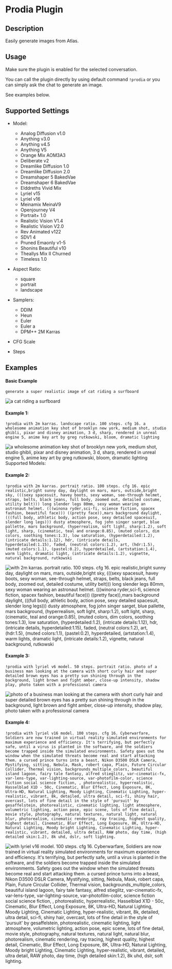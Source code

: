 # Prodia Plugin

## Description

Easily generate images from Atlas.

## Usage

Make sure the plugin is enabled for the selected conversation.

You can call the plugin directly by using default command `!prodia`
or you can simply ask the chat to generate an image.

See examples below.

## Supported Settings

- Model:

  - Analog Diffusion v1.0
  - Anything v3.0
  - Anything v4.5
  - Anything V5
  - Orange Mix AOM3A3
  - Deliberate v2
  - Dreamlike Diffusion 1.0
  - Dreamlike Diffusion 2.0
  - Dreamshaper 5 BakedVae
  - Dreamshaper 6 BakedVae
  - Elddreths Vivid Mix
  - Lyriel v15
  - Lyriel v16
  - Meinamix MeinaV9
  - Openjourney V4
  - Portrait+ 1.0
  - Realistic Vision V1.4
  - Realistic Vision V2.0
  - Rev Animated v122
  - SDV1 4
  - Pruned Emaonly v1-5
  - Shonins Beautiful v10
  - Theallys Mix II Churned
  - Timeless 1.0

- Aspect Ratio:

  - square
  - portrait
  - landscape

- Samplers:

  - DDIM
  - Heun
  - Euler
  - Euler a
  - DPM++ 2M Karras

- CFG Scale
- Steps

## Examples

#### Basic Example

```
generate a super realistic image of cat riding a surfboard
```

![a cat riding a surfboard](https://images.prodia.xyz/04019d68-a5cb-4fba-8ff6-6b982038df14.png)

#### Example 1:

```
!prodia with 2m karras. landscape ratio. 100 steps. cfg 16. a wholesome animation key shot of brooklyn new york, medium shot, studio ghibli, pixar and disney animation, 3 d, sharp, rendered in unreal engine 5, anime key art by greg rutkowski, bloom, dramatic lighting
```

![a wholesome animation key shot of brooklyn new york, medium shot, studio ghibli, pixar and disney animation, 3 d, sharp, rendered in unreal engine 5, anime key art by greg rutkowski, bloom, dramatic lighting](https://images.prodia.xyz/5a91ff05-8390-480a-b3cb-c26d291d8985.png)
Supported Models:

#### Example 2:

```
!prodia with 2m karras. portrait ratio. 100 steps. cfg 16. epic realistic,bright sunny day, daylight on mars, mars, outside,bright sky, (((sexy spacesuit, havey boots, sexy woman, see-through helmet, straps, belts, black jeans, full body, zoomed out, detailed costume, utility belt))) long slender legs 80mm, sexy woman wearing an astronaut helmet. (((winona ryder,sci-fi, science fiction, spacex fashion, beautiful face))) ((pretty face)),mars background daylight, (((full body, athletic body, action pose, sexy detailed spacesuit, slender long legs))) dusty atmosphere, fog john singer sarget, blue pallette, mars background, (hyperrealism, soft light, sharp:1.2), soft light, sharp, (cinematic, teal and orange:0.85), (muted colors, dim colors, soothing tones:1.3), low saturation, (hyperdetailed:1.2), (intricate details:1.12), hdr, (intricate details, hyperdetailed:1.15), faded, (neutral colors:1.2), art, (hdr:1.5), (muted colors:1.1), (pastel:0.2), hyperdetailed, (artstation:1.4), warm lights, dramatic light, (intricate details:1.2), vignette, natural background, rutkowski
```

![with 2m karras. portrait ratio. 100 steps. cfg 16. epic realistic,bright sunny day, daylight on mars, mars, outside,bright sky, (((sexy spacesuit, havey boots, sexy woman, see-through helmet, straps, belts, black jeans, full body, zoomed out, detailed costume, utility belt))) long slender legs 80mm, sexy woman wearing an astronaut helmet. (((winona ryder,sci-fi, science fiction, spacex fashion, beautiful face))) ((pretty face)),mars background daylight, (((full body, athletic body, action pose, sexy detailed spacesuit, slender long legs))) dusty atmosphere, fog john singer sarget, blue pallette, mars background, (hyperrealism, soft light, sharp:1.2), soft light, sharp, (cinematic, teal and orange:0.85), (muted colors, dim colors, soothing tones:1.3), low saturation, (hyperdetailed:1.2), (intricate details:1.12), hdr, (intricate details, hyperdetailed:1.15), faded, (neutral colors:1.2), art, (hdr:1.5), (muted colors:1.1), (pastel:0.2), hyperdetailed, (artstation:1.4), warm lights, dramatic light, (intricate details:1.2), vignette, natural background, rutkowski](https://images.prodia.xyz/b10e1206-334c-46dd-adfe-620efc5548db.png)

#### Example 3:

```
!prodia with lyriel v6 model. 50 steps. portrait ratio. photo of a business man looking at the camera with short curly hair and super detailed brown eyes has a pretty sun shining through in the background, light brown and fight amber, close-up intensity, shadow play, photo taken with a professional camera
```

![photo of a business man looking at the camera with short curly hair and super detailed brown eyes has a pretty sun shining through in the background, light brown and fight amber, close-up intensity, shadow play, photo taken with a professional camera](https://images.prodia.xyz/b37639ab-daef-46ff-b78d-754ea14fe70e.png)

#### Example 4:

```
!prodia with lyriel v16 model. 100 steps. cfg 16. Cyberwarfare, Soldiers are now trained in virtual reality simulated environments for maximum experience and efficiency. It's terrifying, but perfectly safe, until a virus is planted in the software, and the soldiers become trapped inside the simulated environments. Safety goes out the window when the simulated threats become real and start attacking them. a cursed prince turns into a beast, Nikon D3500 DSLR Camera, Mystifying, sitting, Nebula, Mask, robert capa, Plain, Future Circular Collider, Thermal vision, backgrounds_multiple_colors, beautiful island lagoon, fairy tale fantasy, alfred stieglitz, var-cinematic-fx, var-lens-type, var-lighting-source, var-photofilm-color, science fiction social science fiction, , photorealistic, hyperrealistic, Hasselblad X1D - 50c, Cinematic, Blur Effect, Long Exposure, 8K, Ultra-HD, Natural Lighting, Moody Lighting, Cinematic Lighting, hyper-realistic, vibrant, 8k, detailed, ultra detail, sci-fi, shiny hair, overcast, lots of fine detail in the style of 'pursuit' by gesaffelstein, photorealistic, cinematic lighting, light atmosphere, volumetric lighting, action pose, epic scene, lots of fine detail, movie style, photography, natural textures, natural light, natural blur, photorealism, cinematic rendering, ray tracing, highest quality, highest detail, Cinematic, Blur Effect, Long Exposure, 8K, Ultra-HD, Natural Lighting, Moody bright Lighting, Cinematic Lighting, hyper-realistic, vibrant, detailed, ultra detail, RAW photo, day time, (high detailed skin:1.2), 8k uhd, dslr, soft lighting.
```

![with lyriel v16 model. 100 steps. cfg 16. Cyberwarfare, Soldiers are now trained in virtual reality simulated environments for maximum experience and efficiency. It's terrifying, but perfectly safe, until a virus is planted in the software, and the soldiers become trapped inside the simulated environments. Safety goes out the window when the simulated threats become real and start attacking them. a cursed prince turns into a beast, Nikon D3500 DSLR Camera, Mystifying, sitting, Nebula, Mask, robert capa, Plain, Future Circular Collider, Thermal vision, backgrounds_multiple_colors, beautiful island lagoon, fairy tale fantasy, alfred stieglitz, var-cinematic-fx, var-lens-type, var-lighting-source, var-photofilm-color, science fiction social science fiction, , photorealistic, hyperrealistic, Hasselblad X1D - 50c, Cinematic, Blur Effect, Long Exposure, 8K, Ultra-HD, Natural Lighting, Moody Lighting, Cinematic Lighting, hyper-realistic, vibrant, 8k, detailed, ultra detail, sci-fi, shiny hair, overcast, lots of fine detail in the style of 'pursuit' by gesaffelstein, photorealistic, cinematic lighting, light atmosphere, volumetric lighting, action pose, epic scene, lots of fine detail, movie style, photography, natural textures, natural light, natural blur, photorealism, cinematic rendering, ray tracing, highest quality, highest detail, Cinematic, Blur Effect, Long Exposure, 8K, Ultra-HD, Natural Lighting, Moody bright Lighting, Cinematic Lighting, hyper-realistic, vibrant, detailed, ultra detail, RAW photo, day time, (high detailed skin:1.2), 8k uhd, dslr, soft lighting.](https://images.prodia.xyz/70f552fc-59ac-4398-9d8c-cc2675d22f47.png)
